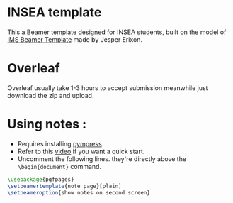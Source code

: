 # INSEA template
This a Beamer template designed for INSEA students, built on the model of [IMS Beamer Template](https://www.overleaf.com/latex/templates/integrated-mill-systems-unofficial-beamer-theme/skmvcxyzxpch) made by Jesper Erixon.
# Overleaf
Overleaf usually take 1-3 hours to accept submission meanwhile just download the zip and upload.
# Using notes :
- Requires installing [pympress](https://github.com/Cimbali/pympress).
- Refer to this [video](https://www.youtube.com/watch?v=ECF48Tzn2XI) if you want a quick start.
- Uncomment the following lines. they're directly above the `\begin{document}` command.
``` tex
\usepackage{pgfpages}
\setbeamertemplate{note page}[plain]
\setbeameroption{show notes on second screen}
```
